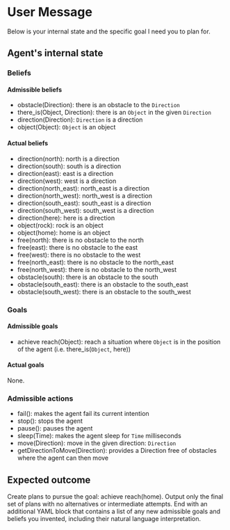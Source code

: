 # User Message
Below is your internal state and the specific goal I need you to plan for.

## Agent's internal state
### Beliefs
#### Admissible beliefs
- obstacle(Direction): there is an obstacle to the `Direction`
- there_is(Object, Direction): there is an `Object` in the given `Direction`
- direction(Direction): `Direction` is a direction
- object(Object): `Object` is an object

#### Actual beliefs
- direction(north): north is a direction
- direction(south): south is a direction
- direction(east): east is a direction
- direction(west): west is a direction
- direction(north_east): north_east is a direction
- direction(north_west): north_west is a direction
- direction(south_east): south_east is a direction
- direction(south_west): south_west is a direction
- direction(here): here is a direction
- object(rock): rock is an object
- object(home): home is an object
- free(north): there is no obstacle to the north
- free(east): there is no obstacle to the east
- free(west): there is no obstacle to the west
- free(north_east): there is no obstacle to the north_east
- free(north_west): there is no obstacle to the north_west
- obstacle(south): there is an obstacle to the south
- obstacle(south_east): there is an obstacle to the south_east
- obstacle(south_west): there is an obstacle to the south_west

### Goals
#### Admissible goals
- achieve reach(Object): reach a situation where `Object` is in the position of the agent (i.e. there_is(`Object`, here))

#### Actual goals
None.

### Admissible actions
- fail(): makes the agent fail its current intention
- stop(): stops the agent
- pause(): pauses the agent
- sleep(Time): makes the agent sleep for `Time` milliseconds
- move(Direction): move in the given direction: `Direction`
- getDirectionToMove(Direction): provides a Direction free of obstacles where the agent can then move

## Expected outcome
Create plans to pursue the goal: achieve reach(home).
Output only the final set of plans with no alternatives or intermediate attempts. 
End with an additional YAML block that contains a list of any new admissible goals and beliefs you invented, including their natural language interpretation.